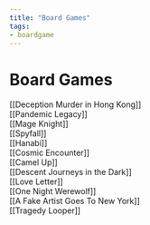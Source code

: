 ```yaml
---
title: "Board Games"
tags:
- boardgame
---
```


# Board Games

[[Deception Murder in Hong Kong]]  
[[Pandemic Legacy]]  
[[Mage Knight]]  
[[Spyfall]]  
[[Hanabi]]  
[[Cosmic Encounter]]  
[[Camel Up]]  
[[Descent Journeys in the Dark]]  
[[Love Letter]]  
[[One Night Werewolf]]  
[[A Fake Artist Goes To New York]]  
[[Tragedy Looper]]  

